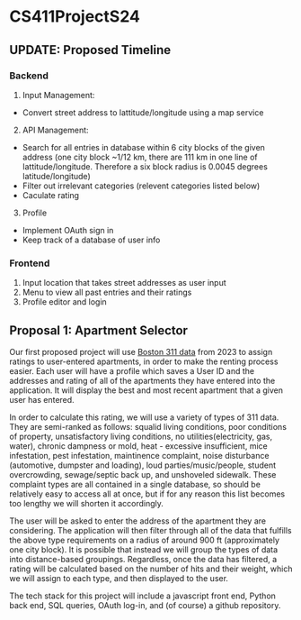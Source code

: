 # CS411ProjectS24

## UPDATE: Proposed Timeline

### Backend
1. Input Management:
- Convert street address to lattitude/longitude using a map service
2. API Management:
- Search for all entries in database within 6 city blocks of the given address (one city block ~1/12 km, there are 111 km in one line of lattitude/longitude. Therefore a six block radius is 0.0045 degrees latitude/longitude)
- Filter out irrelevant categories (relevent categories listed below)
- Caculate rating
3. Profile
- Implement OAuth sign in
- Keep track of a database of user info

### Frontend
1. Input location that takes street addresses as user input
2. Menu to view all past entries and their ratings
3. Profile editor and login

## Proposal 1: Apartment Selector

Our first proposed project will use [Boston 311 data](https://data.boston.gov/dataset/311-service-requests/resource/e6013a93-1321-4f2a-bf91-8d8a02f1e62f) from 2023 to assign ratings to user-entered apartments, in order to make the renting process easier. Each user will have a profile which saves a User ID and the addresses and rating of all of the apartments they have entered into the application. It will display the best and most recent apartment that a given user has entered.

In order to calculate this rating, we will use a variety of types of 311 data. They are semi-ranked as follows: squalid living conditions, poor conditions of property, unsatisfactory living conditions, no utilities(electricity, gas, water), chronic dampness or mold, heat - excessive insufficient, mice infestation, pest infestation, maintinence complaint, noise disturbance (automotive, dumpster and loading), loud parties/music/people, student overcrowding, sewage/septic back up, and unshoveled sidewalk. These complaint types are all contained in a single database, so should be relatively easy to access all at once, but if for any reason this list becomes too lengthy we will shorten it accordingly.

The user will be asked to enter the address of the apartment they are considering. The application will then filter through all of the data that fulfills the above type requirements on a radius of around 900 ft (approximately one city block). It is possible that instead we will group the types of data into distance-based groupings. Regardless, once the data has filtered, a rating will be calculated based on the number of hits and their weight, which we will assign to each type, and then displayed to the user.

The tech stack for this project will include a javascript front end, Python back end, SQL queries, OAuth log-in, and (of course) a github repository.
